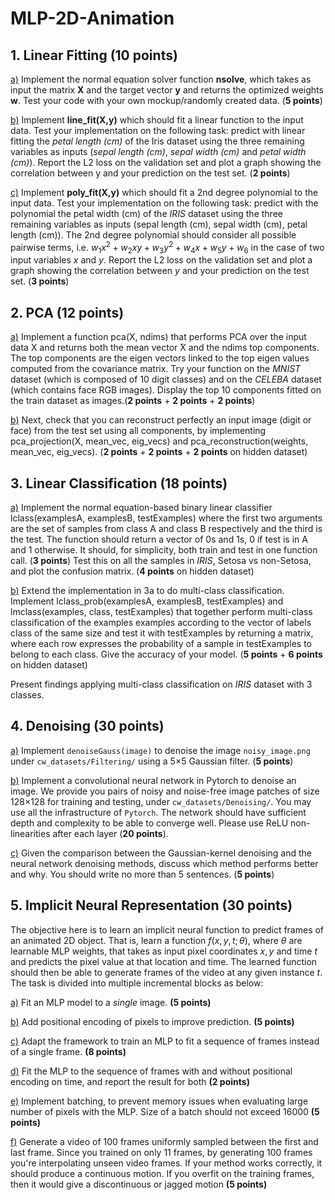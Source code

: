 # MLP-2D-Animation

## 1. Linear Fitting (10 points)
<a name='question1'></a>

[a)](#question1a) Implement the normal equation solver function **nsolve**, which takes as input the matrix **X** and the target vector **y** and returns the optimized weights **w**. Test your code with your own mockup/randomly created data. (**5 points**)

[b)](#question1b) Implement **line_fit(X,y)** which should fit a linear function to the input data. Test your implementation on the following task: predict with linear fitting the _petal length (cm)_ of the Iris dataset using the three remaining variables as inputs (_sepal length (cm)_, _sepal width (cm)_ and _petal width (cm)_). Report the L2 loss on the validation set and plot a graph showing the correlation between y and your prediction on the test set. (**2 points**)

[c)](#question1c) Implement **poly_fit(X,y)** which should fit a 2nd degree polynomial to the input data. Test your implementation on the following task: predict with the polynomial the petal width (cm) of the _IRIS_ dataset using the three remaining variables as inputs (sepal length (cm), sepal width (cm), petal length (cm)). The 2nd degree polynomial should consider all possible pairwise terms, i.e. $w_1x^2 + w_2xy+ w_3y^2 + w_4x+ w_5y+ w_6$ in the case of two input variables $x$ and $y$. Report the L2 loss on the validation set and plot a graph showing the correlation between $y$ and your prediction on the test set. (**3 points**)

## 2. PCA (12 points)
<a name='question2'></a>

[a)](#question2a) Implement a function pca(X, ndims) that performs PCA over the input data X and returns both the mean vector  ̄X and the ndims top components. The top components are the eigen vectors linked to the top eigen values computed from the covariance matrix. Try your function on the _MNIST_ dataset (which is composed of 10 digit classes) and on the _CELEBA_ dataset (which contains face RGB images). Display the top 10 components fitted on the train dataset as images.(**2 points** + **2 points** + **2 points**)

[b)](#question2b) Next, check that you can reconstruct perfectly an input image (digit or face) from the test set using all components, by implementing pca_projection(X, mean_vec, eig_vecs) and pca_reconstruction(weights, mean_vec, eig_vecs). (**2 points** + **2 points** + **2 points** on hidden dataset)

## 3. Linear Classification (18 points)
<a name='question3'></a>

[a)](#question3a) Implement the normal equation-based binary linear classifier lclass(examplesA, examplesB, testExamples) where the first two arguments are the set of samples from class A and class B respectively and the third is the test. The function should return a vector of 0s and 1s, 0 if test is in A and 1 otherwise. It should, for simplicity, both train and test in one function call. (**3 points**)
Test this on all the samples in _IRIS_, Setosa vs non-Setosa, and plot the confusion matrix. (**4 points** on hidden dataset)

[b)](#question3b) Extend the implementation in 3a to do multi-class classification. Implement lclass_prob(examplesA, examplesB, testExamples) and lmclass(examples, class, testExamples) that together perform multi-class classification of the examples examples according to the vector of labels class of the same size and test it with testExamples by returning a matrix, where each row expresses the probability of a sample in testExamples to belong to each class. Give the accuracy of your model. (**5 points** + **6 points** on hidden dataset)

Present findings applying multi-class classification on _IRIS_ dataset with 3 classes.

## 4. Denoising (30 points)
<a name='question4'></a>

[a)](#question4a) Implement `denoiseGauss(image)` to denoise the image `noisy_image.png` under `cw_datasets/Filtering/` using a
5×5 Gaussian filter. (**5 points**)

[b)](#question4b) Implement a convolutional neural network in Pytorch to denoise an image. We provide you pairs of noisy and
noise-free image patches of size 128×128 for training and testing, under `cw_datasets/Denoising/`. You may use all the infrastructure of `Pytorch`. The network should have sufficient depth and complexity to be able to converge well.  Please use ReLU non-linearities after each layer (**20 points**).

[c)](#question4c) Given the comparison between the Gaussian-kernel denoising and the neural network denoising
methods, discuss which method performs better and why. You should write no more than 5 sentences. (**5 points**)

## 5. Implicit Neural Representation (30 points)
The objective here is to learn an implicit neural function to predict frames of an animated 2D object. That is, learn a function $f(x,y,t; \theta)$, where $\theta$ are learnable MLP weights, that takes as input pixel coordinates $x,y$ and time $t$ and predicts the pixel value at that location and time. The learned function should then be able to generate frames of the video at any given instance $t$. The task is divided into multiple incremental blocks as below:

[a)](#question5a) Fit an MLP model to a _single_ image. **(5 points)**

[b)](#question5b) Add positional encoding of pixels to improve prediction. **(5 points)**

[c)](#question5c) Adapt the framework to train an MLP to fit a sequence of frames instead of a single frame. **(8 points)**

[d)](#question5d) Fit the MLP to the sequence of frames with and without positional encoding on time, and report the result for both **(2 points)**

[e)](#question5e) Implement batching, to prevent memory issues when evaluating large number of pixels with the MLP. Size of a batch should not exceed 16000 **(5 points)**

[f)](#question5f) Generate a video of 100 frames uniformly sampled between the first and last frame. Since you trained on only 11 frames, by generating 100 frames you're interpolating unseen video frames. If your method works correctly, it should produce a continuous motion. If you overfit on the training frames, then it would give a discontinuous or jagged motion **(5 points)**
